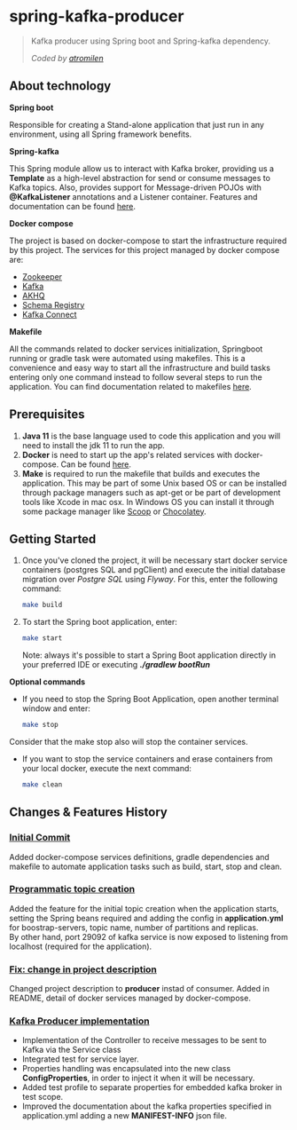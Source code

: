# spring-kafka-producer
> Kafka producer using Spring boot and Spring-kafka dependency.
> 
> _Coded by [atromilen](https://github.com/atromilen)_

## About technology

**Spring boot**

Responsible for creating a Stand-alone application that just run in any environment, using all Spring framework benefits.

**Spring-kafka**

This Spring module allow us to interact with Kafka broker, providing us a **Template** as a high-level abstraction for send
or consume messages to Kafka topics. Also, provides support for Message-driven POJOs with **@KafkaListener** annotations and
a Listener container. Features and documentation can be found [here](https://spring.io/projects/spring-kafka).

**Docker compose**

The project is based on docker-compose to start the infrastructure required by this project. The services for this 
project managed by docker compose are: 
- [Zookeeper](https://zookeeper.apache.org/)
- [Kafka](https://www.confluent.io/what-is-apache-kafka/?utm_medium=sem&utm_source=google&utm_campaign=ch.sem_br.brand_tp.prs_tgt.confluent-brand_mt.xct_rgn.latam_lng.eng_dv.all_con.confluent-kafka-general&utm_term=confluent%20kafka&creative=&device=c&placement=&gclid=CjwKCAiA-dCcBhBQEiwAeWidtRN_W79Qa5fTtZF73BZqBUuyFk3cFhtr9Dswl0rOsoPgPGU6czD52BoCsGMQAvD_BwE)
- [AKHQ](https://akhq.io/)
- [Schema Registry](https://developer.confluent.io/learn-kafka/apache-kafka/schema-registry/)
- [Kafka Connect](https://developer.confluent.io/learn-kafka/apache-kafka/kafka-connect/)

**Makefile**

All the commands related to docker services initialization, Springboot running or gradle task were automated using
makefiles. This is a convenience and easy way to start all the infrastructure and build tasks entering only one command
instead to follow several steps to run the application. You can find documentation
related to makefiles [here](https://makefiletutorial.com/).

## Prerequisites
1. **Java 11** is the base language used to code this application and you will need to install the jdk 11 to run the app.
2. **Docker** is need to start up the app's related services with docker-compose. Can be found 
[here](https://docs.docker.com/get-docker/).
3. **Make** is required to run the makefile that builds and executes the application. This may be part of some Unix based
OS or can be installed through package managers such as apt-get or be part of development tools like Xcode in mac osx. 
In Windows OS you can install it through some package manager like [Scoop](https://scoop.sh/) or 
[Chocolatey](https://chocolatey.org/).

## Getting Started

1. Once you've cloned the project, it will be necessary start docker service containers (postgres SQL and pgClient) and
execute the initial database migration over _Postgre SQL_ using _Flyway_. For this, enter the following command:
    ```bash
    make build
    ```

2. To start the Spring boot application, enter:
    ```bash
    make start
    ```
    Note: always it's possible to start a Spring Boot application directly in your preferred IDE or executing _**./gradlew bootRun**_

**Optional commands**

* If you need to stop the Spring Boot Application, open another terminal window and enter:
    ```bash
    make stop
    ```
Consider that the make stop also will stop the container services.

* If you want to stop the service containers and erase containers from your local docker, execute the next command:
    ```bash
    make clean
    ```

## Changes & Features History

### [Initial Commit](https://github.com/atromilen/spring-kafka-consumer/commit/255574afda957476f042289ac770ffaf144530ef)
Added docker-compose services definitions, gradle dependencies and makefile to automate application tasks such as build, start,
stop and clean.

### [Programmatic topic creation](https://github.com/atromilen/spring-kafka-consumer/pull/2)
Added the feature for the initial topic creation when the application starts, setting the Spring beans required and
adding the config in **application.yml** for boostrap-servers, topic name, number of partitions and replicas.<br/>
By other hand, port 29092 of kafka service is now exposed to listening from localhost (required for the application).

### [Fix: change in project description](https://github.com/atromilen/spring-kafka-producer/pull/3/files)
Changed project description to **producer** instad of consumer. Added in README, detail of docker services managed by 
docker-compose.

### [Kafka Producer implementation](https://github.com/atromilen/spring-kafka-producer/pull/4)
- Implementation of the Controller to receive messages to be sent to Kafka via the Service class
- Integrated test for service layer. <br/>
- Properties handling was encapsulated into the new class **ConfigProperties**, in order to inject it when it will be 
necessary. <br/>
- Added test profile to separate properties for embedded kafka broker in test scope. <br/>
- Improved the documentation about the kafka properties specified in application.yml adding a new **MANIFEST-INFO** json file.